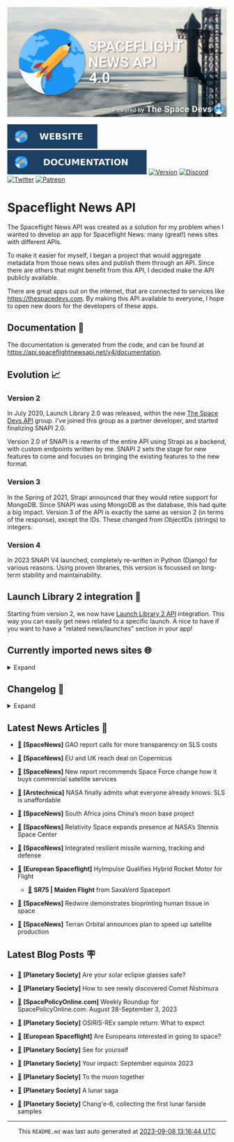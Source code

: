 ![Cover](https://raw.githubusercontent.com/TheSpaceDevs/spaceflightnewsapi/main/.github/profile/assets/snapi_poster.png)

[![Website](https://raw.githubusercontent.com/TheSpaceDevs/spaceflightnewsapi/main/.github/profile/assets/badge_snapi_website.svg)](https://spaceflightnewsapi.net/)
[![Documentation](https://raw.githubusercontent.com/TheSpaceDevs/spaceflightnewsapi/main/.github/profile/assets/badge_snapi_doc.svg)](https://api.spaceflightnewsapi.net/v4/docs)
[![Version](https://img.shields.io/github/v/release/TheSpaceDevs/spaceflightnewsapi?style=for-the-badge)](https://github.com/TheSpaceDevs/spaceflightnewsapi/releases/tag/v4.0.4)
[![Discord](https://img.shields.io/badge/Discord-%237289DA.svg?style=for-the-badge&logo=discord&logoColor=white)](https://discord.gg/p7ntkNA)
[![Twitter](https://img.shields.io/badge/Twitter-%231DA1F2.svg?style=for-the-badge&logo=Twitter&logoColor=white)](https://twitter.com/the_snapi)
[![Patreon](https://img.shields.io/badge/Patreon-F96854?style=for-the-badge&logo=patreon&logoColor=white)](https://www.patreon.com/TheSpaceDevs)

# Spaceflight News API

The Spaceflight News API was created as a solution for my problem when I wanted to develop an app for Spaceflight News: many (great!) news sites with different APIs.

To make it easier for myself, I began a project that would aggregate metadata from those news sites and publish them through an API. Since there are others that might benefit from this API, I decided make the API publicly available.

There are great apps out on the internet, that are connected to services like <https://thespacedevs.com>. By making this API available to everyone, I hope to open new doors for the developers of these apps.

## Documentation 📖

The documentation is generated from the code, and can be found at <https://api.spaceflightnewsapi.net/v4/documentation>.

## Evolution 📈

### Version 2

In July 2020, Launch Library 2.0 was released, within the new <a href="https://thespacedevs.com">The Space Devs API</a> group. I've joined this group as a partner developer, and started finalizing SNAPI 2.0.

Version 2.0 of SNAPI is a rewrite of the entire API using Strapi as a backend, with custom endpoints written by me.
SNAPI 2 sets the stage for new features to come and focuses on bringing the existing features to the new format.

### Version 3

In the Spring of 2021, Strapi announced that they would retire support for MongoDB. Since SNAPI was using MongoDB as the database, this had quite a big impact.
Version 3 of the API is exactly the same as version 2 (in terms of the response), except the IDs. These changed from ObjectIDs (strings) to integers.

### Version 4
In 2023 SNAPI V4 launched, completely re-written in Python (Django) for various reasons.
Using proven libraries, this version is focussed on long-term stability and maintainability.

## Launch Library 2 integration 🚀

Starting from version 2, we now have <a href="https://thespacedevs.com/llapi">Launch Library 2 API</a> integration. This way you can easily get news related to a specific launch.
A nice to have if you want to have a "related news/launches" section in your app!

## Currently imported news sites 🌐

<details>
<summary>Expand</summary>

- AmericaSpace
- Arstechnica
- Blue Origin
- CNBC
- ESA
- ElonX
- Euronews
- European Spaceflight
- Jet Propulsion Laboratory
- NASA
- NASASpaceflight
- National Geographic
- National Space Society
- Phys
- Planetary Society
- Reuters
- Space.com
- SpaceFlight Insider
- SpaceNews
- SpacePolicyOnline.com
- SpaceX
- Spaceflight Now
- SyFy
- TechCrunch
- Teslarati
- The Drive
- The Japan Times
- The Launch Pad
- The National
- The New York Times
- The Space Devs
- The Space Review
- The Verge
- The Wall Street Journal
- United Launch Alliance
- Virgin Galactic


</details>

## Changelog 📝
<details>
<summary>Expand</summary>

# V4.0.0

- Rewritten in Python and Django.

# V3.4.0

- Package updates
- Sentry fixes

# V3.0.0

- Package updates

### V3.2.0

- Various Sentry issues fixed

### V3.1.0

- Strapi updates
- Sentry updates
- Admin interface updates

### V3.0.0

- Switch to use Postgres as database

### V2.3.0

- The lost "article per (LL2) event" endpoint is back
- Changed the G4L logo on the site
- Added Sentry again, via the new Strapi plugin
- Changed from amqplib to amqp-connection-manager
- Updated to Strapi 3.5.3

### v2.2.0

- Dependency updates
- Code cleanup
- Admin side of things

### v2.1.0

- Backend changes on how new content is processed
- Package updates

### v2.0.0

- Complete rewrite of the app, focusing on existing features

</details>



## Latest News Articles 📰
- <a href="https://spacenews.com/gao-report-calls-for-more-transparency-on-sls-costs/" >🔗</a> **[SpaceNews]** GAO report calls for more transparency on SLS costs


- <a href="https://spacenews.com/eu-and-uk-reach-deal-on-copernicus/" >🔗</a> **[SpaceNews]** EU and UK reach deal on Copernicus


- <a href="https://spacenews.com/new-report-recommends-space-force-change-how-it-buys-commercial-satellite-services/" >🔗</a> **[SpaceNews]** New report recommends Space Force change how it buys commercial satellite services


- <a href="https://arstechnica.com/space/2023/09/nasa-finally-admits-what-everyone-already-knows-sls-is-unaffordable/" >🔗</a> **[Arstechnica]** NASA finally admits what everyone already knows: SLS is unaffordable


- <a href="https://spacenews.com/south-africa-joins-chinas-moon-base-project/" >🔗</a> **[SpaceNews]** South Africa joins China’s moon base project


- <a href="https://spacenews.com/relativity-space-expands-presence-at-nasas-stennis-space-center/" >🔗</a> **[SpaceNews]** Relativity Space expands presence at NASA’s Stennis Space Center


- <a href="https://spacenews.com/integrated-resilient-missile-warning-tracking-and-defense/" >🔗</a> **[SpaceNews]** Integrated resilient missile warning, tracking and defense


- <a href="https://europeanspaceflight.com/hyimpulse-qualifies-hybrid-rocket-motor-for-flight/" >🔗</a> **[European Spaceflight]** HyImpulse Qualifies Hybrid Rocket Motor for Flight


  - <a href="https://go4liftoff.com/launch/id/e6834392-f1ad-4bc2-997a-b08252f37181" >🚀</a> **SR75 | Maiden Flight** from SaxaVord Spaceport



- <a href="https://spacenews.com/redwire-demonstrates-bioprinting-human-tissue-in-space/" >🔗</a> **[SpaceNews]** Redwire demonstrates bioprinting human tissue in space


- <a href="https://spacenews.com/terran-orbital-announces-plan-to-speed-up-satellite-production/" >🔗</a> **[SpaceNews]** Terran Orbital announces plan to speed up satellite production




## Latest Blog Posts 🪧

- <a href="https://www.planetary.org/articles/are-your-solar-eclipse-glasses-safe" >🔗</a> **[Planetary Society]** Are your solar eclipse glasses safe?


- <a href="https://www.planetary.org/articles/how-to-see-newly-discovered-comet-nishimura" >🔗</a> **[Planetary Society]** How to see newly discovered Comet Nishimura


- <a href="https://spacepolicyonline.com/news/weekly-roundup-for-spacepolicyonline-com-august-28-september-3-2023/" >🔗</a> **[SpacePolicyOnline.com]** Weekly Roundup for SpacePolicyOnline.com: August 28-September 3, 2023


- <a href="https://www.planetary.org/articles/osiris-rex-sample-return-what-to-expect" >🔗</a> **[Planetary Society]** OSIRIS-REx sample return: What to expect


- <a href="https://europeanspaceflight.substack.com/p/are-europeans-interested-in-going" >🔗</a> **[European Spaceflight]** Are Europeans interested in going to space?


- <a href="https://www.planetary.org/the-downlink/see-for-yourself" >🔗</a> **[Planetary Society]** See for yourself


- <a href="https://www.planetary.org/articles/your-impact-september-equinox-2023" >🔗</a> **[Planetary Society]** Your impact: September equinox 2023


- <a href="https://www.planetary.org/articles/to-the-moon-together" >🔗</a> **[Planetary Society]** To the moon together


- <a href="https://www.planetary.org/articles/a-lunar-saga" >🔗</a> **[Planetary Society]** A lunar saga


- <a href="https://www.planetary.org/space-missions/change-6-collecting-the-first-lunar-farside-samples" >🔗</a> **[Planetary Society]** Chang'e-6, collecting the first lunar farside samples




<hr>
  <div align="center">
  This <code>README.md</code> was last auto generated at <a href="https://www.timeanddate.com/worldclock/fixedtime.html?iso=20230908T131644">2023-09-08 13:16:44 UTC</a>
  <br>
</div>